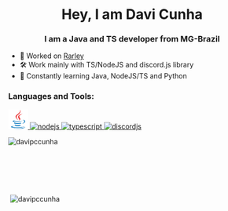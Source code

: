 <h1 align="center">Hey, I am Davi Cunha</h1>
<h3 align="center">I am a Java and TS developer from MG-Brazil</h3>

- 🔭 Worked on [Rarley](https://github.com/RarleyInc)
- 🛠 Work mainly with TS/NodeJS and discord.js library
- 🌱 Constantly learning Java, NodeJS/TS and Python

<h3 align="left">Languages and Tools:</h3>
<p align="left"> 
<a href="https://www.java.com" target="_blank"> <img src="https://raw.githubusercontent.com/devicons/devicon/master/icons/java/java-original.svg" alt="java" width="40" height="40"/> </a>
<a href="https://nodejs.org/en/" target="_blank"> <img src="https://cdn-icons-png.flaticon.com/512/5968/5968322.png" alt="nodejs" width="40" height="40"/> </a>
<a href="https://www.typescriptlang.org/docs/"> <img src="https://upload.wikimedia.org/wikipedia/commons/thumb/4/4c/Typescript_logo_2020.svg/1200px-Typescript_logo_2020.svg.png" alt="typescript" width="40" height="40" /> </a>
<a href="https://discord.com/developers/docs/intro" target="_blank"> <img src="https://avatars.githubusercontent.com/u/26492485?s=200&v=4" alt="discordjs" width="40" height="40"/> </a>
</p>


<p><img align="left" src="https://github-readme-stats.vercel.app/api/top-langs?username=davipccunha&show_icons=true&locale=en&layout=compact&theme=tokyonight" alt="davipccunha" /></p>
<br></br>
<br></br>
<br></br>
<p>&nbsp;<img align="center" src="https://github-readme-stats.vercel.app/api?username=davipccunha&show_icons=true&locale=en&theme=tokyonight" alt="davipccunha" /></p>
